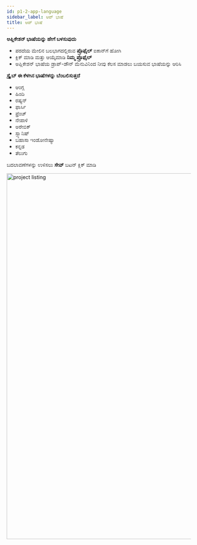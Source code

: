 ```yaml
---
id: p1-2-app-language
sidebar_label: ಆಪ್ ಭಾಷೆ
title: ಆಪ್ ಭಾಷೆ
---
```

**ಅಪ್ಲಿಕೇಶನ್ ಭಾಷೆಯನ್ನು ಹೇಗೆ ಬಳಸುವುದು**

- ಪರದೆಯ ಮೇಲಿನ ಬಲಭಾಗದಲ್ಲಿರುವ **ಪ್ರೊಫೈಲ್** ಐಕಾನ್‌ಗೆ ಹೋಗಿ
- ಕ್ಲಿಕ್ ಮಾಡಿ ಮತ್ತು ಆಯ್ಕೆಮಾಡಿ **ನಿಮ್ಮ ಪ್ರೊಫೈಲ್**
- ಅಪ್ಲಿಕೇಶನ್ ಭಾಷೆಯ ಡ್ರಾಪ್-ಡೌನ್ ಮೆನುವಿನಿಂದ ನೀವು ಕೆಲಸ ಮಾಡಲು ಬಯಸುವ ಭಾಷೆಯನ್ನು ಆರಿಸಿ

**ಸ್ಕ್ರೈಬ್ ಈ ಕೆಳಗಿನ ಭಾಷೆಗಳನ್ನು ಬೆಂಬಲಿಸುತ್ತದೆ**
   - ಆಂಗ್ಲ
   - ಹಿಂದಿ
   - ರಷ್ಯನ್
   - ಫಾರ್ಸಿ
   - ಫ್ರೆಂಚ್
   - ನೇಪಾಳಿ
   - ಅರೇಬಿಕ್  
   - ಸ್ಪ್ಯಾನಿಷ್  
   - ಬಹಾಸಾ ಇಂಡೋನೇಷ್ಯಾ  
   - ಕನ್ನಡ  
   - ತೆಲುಗು 

ಬದಲಾವಣೆಗಳನ್ನು ಉಳಿಸಲು **ಸೇವ್** ಬಟನ್ ಕ್ಲಿಕ್ ಮಾಡಿ

<img src="/0.5.5/en-applanguage.png"  width="1000px" alt="project listing"/>